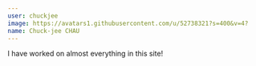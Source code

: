 ```yaml
---
user: chuckjee
image: https://avatars1.githubusercontent.com/u/52738321?s=400&v=4?
name: Chuck-jee CHAU
---
```

I have worked on almost everything in this site!
